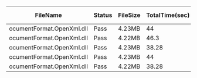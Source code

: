  | FileName                  | Status | FileSize | TotalTime(sec) | Upload(sec) | Submit(sec) | SignWait(sec) | Retry Count | 
 |---------------------------|--------|----------|----------------|-------------|-------------|---------------|-------------|
 | ocumentFormat.OpenXml.dll | Pass   | 4.23MB   | 44             | 3.1         | 0.98        | 39.21         | 0           | 
 | ocumentFormat.OpenXml.dll | Pass   | 4.22MB   | 46.3           | 2.99        | 0.99        | 41.52         | 0           | 
 | ocumentFormat.OpenXml.dll | Pass   | 4.23MB   | 38.28          | 2.99        | 0.67        | 33.49         | 0           | 
 | ocumentFormat.OpenXml.dll | Pass   | 4.23MB   | 44             | 3.76        | 1.02        | 39.21         | 0           | 
 | ocumentFormat.OpenXml.dll | Pass   | 4.22MB   | 38.28          | 2.99        | 0.97        | 33.49         | 0           | 
